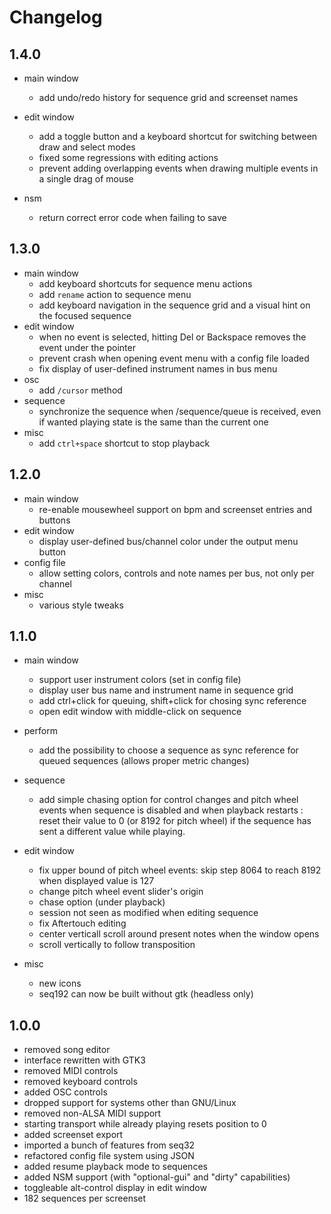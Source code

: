 # Changelog

## 1.4.0

- main window
    - add undo/redo history for sequence grid and screenset names

- edit window
    - add a toggle button and a keyboard shortcut for switching between draw and select modes
    - fixed some regressions with editing actions
    - prevent adding overlapping events when drawing multiple events in a single drag of mouse

- nsm
    - return correct error code when failing to save

## 1.3.0

- main window
    - add keyboard shortcuts for sequence menu actions
    - add `rename` action to sequence menu
    - add keyboard navigation in the sequence grid and a visual hint on the focused sequence
- edit window
    - when no event is selected, hitting Del or Backspace removes the event under the pointer
    - prevent crash when opening event menu with a config file loaded
    - fix display of user-defined instrument names in bus menu
- osc
    - add `/cursor` method
- sequence
    - synchronize the sequence when /sequence/queue is received, even if wanted playing state is the same than the current one
- misc
    - add `ctrl+space` shortcut to stop playback

## 1.2.0

- main window
    - re-enable mousewheel support on bpm and screenset entries and buttons
- edit window
    - display user-defined bus/channel color under the output menu button
- config file
    - allow setting colors, controls and note names per bus, not only per channel
- misc
    - various style tweaks

## 1.1.0

- main window
    - support user instrument colors (set in config file)
    - display user bus name and instrument name in sequence grid
    - add ctrl+click for queuing, shift+click for chosing sync reference
    - open edit window with middle-click on sequence

- perform
    - add the possibility to choose a sequence as sync reference for queued sequences (allows proper metric changes)

- sequence
    - add simple chasing option for control changes and pitch wheel events when sequence is disabled and when playback restarts : reset their value to 0 (or 8192 for pitch wheel) if the sequence has sent a different value while playing.

- edit window
    - fix upper bound of pitch wheel events: skip step 8064 to reach 8192 when displayed value is 127
    - change pitch wheel event slider's origin
    - chase option (under playback)
    - session not seen as modified when editing sequence
    - fix Aftertouch editing
    - center verticall scroll around present notes when the window opens
    - scroll vertically to follow transposition

- misc
    - new icons
    - seq192 can now be built without gtk (headless only)

## 1.0.0

- removed song editor
- interface rewritten with GTK3
- removed MIDI controls
- removed keyboard controls
- added OSC controls
- dropped support for systems other than GNU/Linux
- removed non-ALSA MIDI support
- starting transport while already playing resets position to 0
- added screenset export
- imported a bunch of features from seq32
- refactored config file system using JSON
- added resume playback mode to sequences
- added NSM support (with "optional-gui" and "dirty" capabilities)
- toggleable alt-control display in edit window
- 182 sequences per screenset
